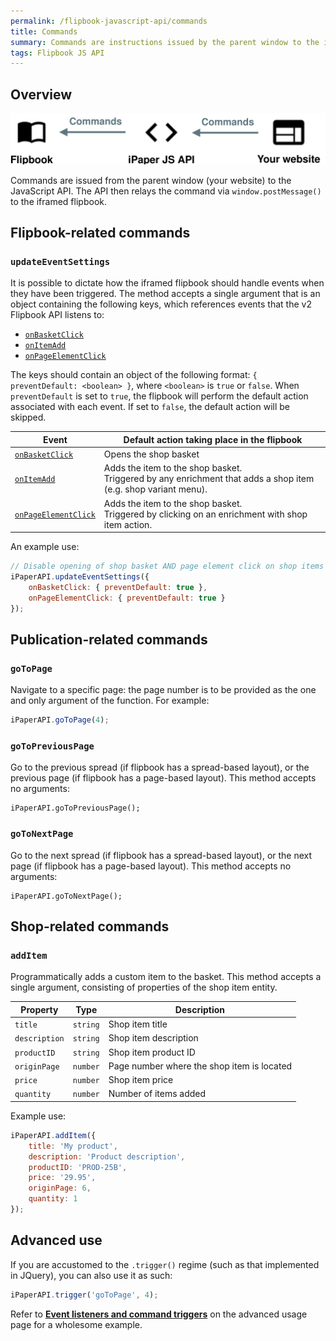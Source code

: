 ```yaml
---
permalink: /flipbook-javascript-api/commands
title: Commands
summary: Commands are instructions issued by the parent window to the iframed flipbook. Commands can be invoked by calling magic methods, which can be accessed directly from the API instance.
tags: Flipbook JS API
---
```


## Overview

<img src="/images/flipbook-javascript-api/commands.svg" style="max-width: 100%; max-height: 100%" />

Commands are issued from the parent window (your website) to the JavaScript API. The API then relays the command via `window.postMessage()` to the iframed flipbook.

## Flipbook-related commands

### `updateEventSettings`

It is possible to dictate how the iframed flipbook should handle events when they have been triggered. The method accepts a single argument that is an object containing the following keys, which references events that the v2 Flipbook API listens to:

- [`onBasketClick`](./events#onbasketclick)
- [`onItemAdd`](./events#onitemadd)
- [`onPageElementClick`](./events#onpageelementclick)

The keys should contain an object of the following format: `{ preventDefault: <boolean> }`, where `<boolean>` is `true` or `false`. When `preventDefault` is set to `true`, the flipbook will perform the default action associated with each event. If set to `false`, the default action will be skipped.

| Event                                               | Default action taking place in the flipbook                                                                        |
| --------------------------------------------------- | ------------------------------------------------------------------------------------------------------------------ |
| [`onBasketClick`](./events#onbasketclick)           | Opens the shop basket                                                                                              |
| [`onItemAdd`](./events#onitemadd)                   | Adds the item to the shop basket.<br />Triggered by any enrichment that adds a shop item (e.g. shop variant menu). |
| [`onPageElementClick`](./events#onpageelementclick) | Adds the item to the shop basket.<br />Triggered by clicking on an enrichment with shop item action.               |

An example use:

```js
// Disable opening of shop basket AND page element click on shop items
iPaperAPI.updateEventSettings({
	onBasketClick: { preventDefault: true },
	onPageElementClick: { preventDefault: true }
});
```


## Publication-related commands

### `goToPage`

Navigate to a specific page: the page number is to be provided as the one and only argument of the function. For example:

```js
iPaperAPI.goToPage(4);
```

### `goToPreviousPage`

Go to the previous spread (if flipbook has a spread-based layout), or the previous page (if flipbook has a page-based layout). This method accepts no arguments:

```
iPaperAPI.goToPreviousPage();
```

### `goToNextPage`

Go to the next spread (if flipbook has a spread-based layout), or the next page (if flipbook has a page-based layout). This method accepts no arguments:

```
iPaperAPI.goToNextPage();
```

## Shop-related commands

### `addItem`

Programmatically adds a custom item to the basket. This method accepts a single argument, consisting of properties of the shop item entity.

| Property      | Type     | Description                                |
| ------------- | -------- | ------------------------------------------ |
| `title`       | `string` | Shop item title                            |
| `description` | `string` | Shop item description                      |
| `productID`   | `string` | Shop item product ID                       |
| `originPage`  | `number` | Page number where the shop item is located |
| `price`       | `number` | Shop item price                            |
| `quantity`    | `number` | Number of items added                      |

Example use:

```js
iPaperAPI.addItem({
    title: 'My product',
    description: 'Product description',
    productID: 'PROD-25B',
    price: '29.95',
    originPage: 6,
    quantity: 1
});
```

## Advanced use

If you are accustomed to the `.trigger()` regime (such as that implemented in JQuery), you can also use it as such:

```js
iPaperAPI.trigger('goToPage', 4);
```

Refer to [**Event listeners and command triggers**](./advanced-usage#event-listeners-and-command-triggers) on the advanced usage page for a wholesome example.